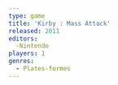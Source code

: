 ```yaml
---
type: game
title: 'Kirby : Mass Attack'
released: 2011
editors: 
  -Nintendo
players: 1
genres:
  - Plates-formes
---
```

